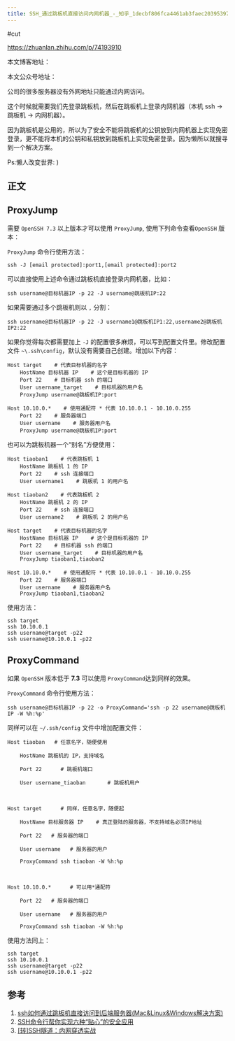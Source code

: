 ```yaml
---
title: SSH_通过跳板机直接访问内网机器_-_知乎_1decbf806fca4461ab3faec203953977
---
```


#cut

https://zhuanlan.zhihu.com/p/74193910

本文博客地址：

本文公众号地址：

公司的很多服务器没有外网地址只能通过内网访问。

这个时候就需要我们先登录跳板机，然后在跳板机上登录内网机器（本机 ssh -> 跳板机 -> 内网机器）。

因为跳板机是公用的，所以为了安全不能将跳板机的公钥放到内网机器上实现免密登录，更不能将本机的公钥和私钥放到跳板机上实现免密登录。因为懒所以就搜寻到一个解决方案。

Ps:懒人改变世界: )

## 正文

## ProxyJump

需要 `OpenSSH 7.3` 以上版本才可以使用 `ProxyJump`, 使用下列命令查看`OpenSSH` 版本：

`ProxyJump` 命令行使用方法：

```
ssh -J [email protected]:port1,[email protected]:port2
```

可以直接使用上述命令通过跳板机直接登录内网机器，比如：

```
ssh username@目标机器IP -p 22 -J username@跳板机IP:22
```

如果需要通过多个跳板机则以 `,` 分割：

```
ssh username@目标机器IP -p 22 -J username1@跳板机IP1:22,username2@跳板机IP2:22
```

如果你觉得每次都需要加上 `-J` 的配置很多麻烦，可以写到配置文件里。修改配置文件 `~\.ssh\config`，默认没有需要自己创建。增加以下内容：

```
Host target    # 代表目标机器的名字
    HostName 目标机器 IP    # 这个是目标机器的 IP
    Port 22    # 目标机器 ssh 的端口
    User username_target    # 目标机器的用户名
    ProxyJump username@跳板机IP:port

Host 10.10.0.*    # 使用通配符 * 代表 10.10.0.1 - 10.10.0.255
    Port 22    # 服务器端口
    User username    # 服务器用户名
    ProxyJump username@跳板机IP:port
```

也可以为跳板机器一个“别名”方便使用：

```
Host tiaoban1    # 代表跳板机 1
    HostName 跳板机 1 的 IP
    Port 22    # ssh 连接端口
    User username1    # 跳板机 1 的用户名

Host tiaoban2    # 代表跳板机 2
    HostName 跳板机 2 的 IP
    Port 22    # ssh 连接端口
    User username2    # 跳板机 2 的用户名

Host target    # 代表目标机器的名字
    HostName 目标机器 IP    # 这个是目标机器的 IP
    Port 22    # 目标机器 ssh 的端口
    User username_target    # 目标机器的用户名
    ProxyJump tiaoban1,tiaoban2

Host 10.10.0.*    # 使用通配符 * 代表 10.10.0.1 - 10.10.0.255
    Port 22    # 服务器端口
    User username    # 服务器用户名
    ProxyJump tiaoban1,tiaoban2
```

使用方法：

```
ssh target
ssh 10.10.0.1
ssh username@target -p22
ssh username@10.10.0.1 -p22
```

## ProxyCommand

如果 `OpenSSH` 版本低于 **7.3** 可以使用 `ProxyCommand`达到同样的效果。

`ProxyCommand` 命令行使用方法：

```
ssh username@目标机器IP -p 22 -o ProxyCommand='ssh -p 22 username@跳板机IP -W %h:%p'
```

同样可以在 `~/.ssh/config` 文件中增加配置文件：

```
Host tiaoban   # 任意名字，随便使用

    HostName 跳板机的 IP，支持域名

    Port 22      # 跳板机端口

    User username_tiaoban       # 跳板机用户



Host target      # 同样，任意名字，随便起

    HostName 目标服务器 IP    # 真正登陆的服务器，不支持域名必须IP地址

    Port 22   # 服务器的端口

    User username   # 服务器的用户

    ProxyCommand ssh tiaoban -W %h:%p



Host 10.10.0.*      # 可以用*通配符

    Port 22   # 服务器的端口

    User username   # 服务器的用户

    ProxyCommand ssh tiaoban -W %h:%p
```

使用方法同上：

```
ssh target
ssh 10.10.0.1
ssh username@target -p22
ssh username@10.10.0.1 -p22
```

## 参考

1.  [ssh如何通过跳板机直接访问到后端服务器(Mac&Linux&Windows解决方案)](https://link.zhihu.com/?target=https%3A//my.oschina.net/foreverich/blog/657075)
2.  [SSH命令行帮你实现六种“贴心”的安全应用](https://link.zhihu.com/?target=http%3A//netsecurity.51cto.com/art/201711/557999.htm)
3.  [\[转\]SSH隧道：内网穿透实战](https://link.zhihu.com/?target=https%3A//www.lzskyline.com/archives/478)
